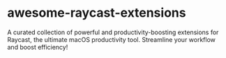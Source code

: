 # awesome-raycast-extensions
A curated collection of powerful and productivity-boosting extensions for Raycast, the ultimate macOS productivity tool. Streamline your workflow and boost efficiency!
